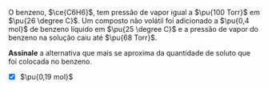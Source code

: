 O benzeno, $\ce{C6H6}$, tem pressão de vapor igual a $\pu{100 Torr}$ em $\pu{26 \degree C}$. Um composto não volátil foi adicionado a $\pu{0,4 mol}$ de benzeno líquido em $\pu{25 \degree C}$ e a pressão de vapor do benzeno na solução caiu até $\pu{68 Torr}$.

**Assinale** a alternativa que mais se aproxima da quantidade de soluto que foi colocada no benzeno.

- [x] $\pu{0,19 mol}$

